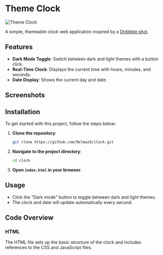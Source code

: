 # Theme Clock
![Theme Clock]([screenshot.png](https://www.nt-nn.com/_data/resources/img/thumbnails/17125.60_1_1000x1000.jpg))


A simple, themeable clock web application inspired by a [Dribbble shot](https://dribbble.com/shots/5958443-Alarm-clock).

## Features

- **Dark Mode Toggle**: Switch between dark and light themes with a button click.
- **Real-Time Clock**: Displays the current time with hours, minutes, and seconds.
- **Date Display**: Shows the current day and date.

## Screenshots


## Installation

To get started with this project, follow the steps below:

1. **Clone the repository**:
    ```bash
    git clone https://github.com/9elmaz9/clock.git
    ```
2. **Navigate to the project directory**:
    ```bash
    cd clock
    ```
3. **Open `index.html` in your browser**.

## Usage

- Click the "Dark mode" button to toggle between dark and light themes.
- The clock and date will update automatically every second.

## Code Overview

### HTML

The HTML file sets up the basic structure of the clock and includes references to the CSS and JavaScript files.
